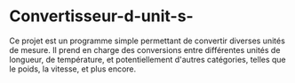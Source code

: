 # Convertisseur-d-unit-s-
Ce projet est un programme simple permettant de convertir diverses unités de mesure. Il prend en charge des conversions entre différentes unités de longueur, de température, et potentiellement d'autres catégories, telles que le poids, la vitesse, et plus encore.
